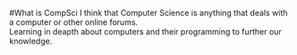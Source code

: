 #What is CompSci
I think that Computer Science is anything that deals with a computer or other online forums.  
Learning in deapth about computers and their programming to further our knowledge.

